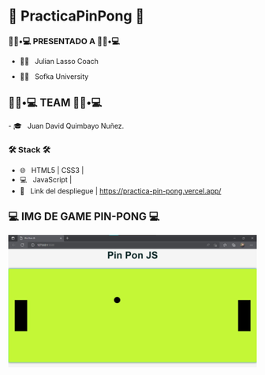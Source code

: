 <h1> 🏓 PracticaPinPong 🏓 </h1>


<h3> 👨🏻•💻  PRESENTADO A 👨🏻•💻 </h3>

- 👨‍💻 &nbsp; Julian Lasso Coach 

- 👨‍💻 &nbsp; Sofka University 

<h2> 👨🏻•💻  TEAM 👨🏻•💻 </h2>
- 🎓 &nbsp; Juan David Quimbayo Nuñez.


<h3>🛠 Stack 🛠 </h3>

- 🌐 &nbsp; HTML5 | CSS3 |
- 💻 &nbsp; JavaScript |
- 🏓 &nbsp; Link del despliegue | <a> https://practica-pin-pong.vercel.app/ </a>


<h2>💻 IMG DE GAME PIN-PONG 💻</h2>

<img src="https://github.com/JDQN/PracticaPinPong/blob/main/ima.jpeg" />

